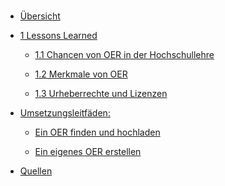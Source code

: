 <!-- docs/_sidebar.md -->

<br>

* [Übersicht](./)

* [1 Lessons Learned](lessons_learned.md)

  * [1.1 Chancen von OER in der Hochschullehre](chancen.md)
  
  * [1.2 Merkmale von OER](merkmale.md)
  
  * [1.3 Urheberrechte und Lizenzen](urheberrechte_und_lizenzen.md)

* [Umsetzungsleitfäden:](task_overview.md)

  * [Ein OER finden und hochladen](task1.md)
  
  * [Ein eigenes OER erstellen](task2.md)

* [Quellen](/contact/index)
